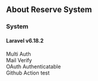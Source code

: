 ## About Reserve System
### System
#### Laravel v6.18.2  
Multi Auth  
Mail Verify  
OAuth Authenticatable  
Github Action test  